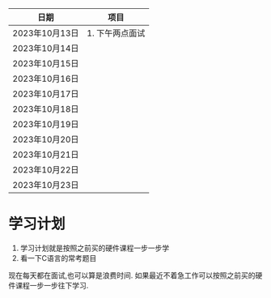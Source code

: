 
| 日期           | 项目            |
| -------------- | --------------- |
| 2023年10月13日 | 1. 下午两点面试 | 
| 2023年10月14日 |                 |
| 2023年10月15日 |                 |
| 2023年10月16日 |                 |
| 2023年10月17日 |                 |
| 2023年10月18日 |                 |
| 2023年10月19日 |                 |
| 2023年10月20日 |                 |
| 2023年10月21日 |                 |
| 2023年10月22日 |                 |
| 2023年10月23日 |                 |

# 学习计划
1. 学习计划就是按照之前买的硬件课程一步一步学
2. 看一下C语言的常考题目

现在每天都在面试,也可以算是浪费时间.
如果最近不着急工作可以按照之前买的硬件课程一步一步往下学习.
